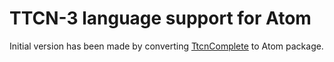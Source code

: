 # TTCN-3 language support for Atom

Initial version has been made by converting [TtcnComplete](https://github.com/HuiMi24/TtcnComplete) to Atom package.
